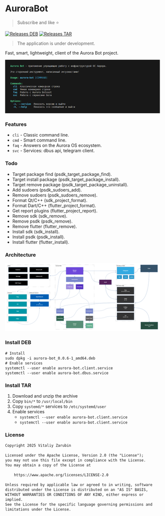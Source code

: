 # AuroraBot

> Subscribe and like ⭐

[![Releases DEB](https://img.shields.io/badge/dynamic/json?url=https://api.github.com/repos/keygenqt/aurora-bot/releases/latest&query=assets[0][download_count]&label=Releases%20DEB&color=BE8731&logo=github&prefix=0.0.6%20(&suffix=))](https://github.com/keygenqt/aurora-bot/releases)
[![Releases TAR](https://img.shields.io/badge/dynamic/json?url=https://api.github.com/repos/keygenqt/aurora-bot/releases/latest&query=assets[1][download_count]&label=Releases%20TAR&color=040404&logo=github&prefix=0.0.6%20(&suffix=))](https://github.com/keygenqt/aurora-bot/releases)

> The application is under development.

Fast, smart, lightweight, client of the Aurora Bot project.

![preview](data/preview.png)

### Features

- `cli` - Classic command line.
- `cmd` - Smart command line.
- `faq` - Answers on the Aurora OS ecosystem.
- `svc` - Services: dbus api, telegram client.

### Todo

- Target package find (psdk_target_package_find).
- Target install package (psdk_target_package_install).
- Target remove package (psdk_target_package_uninstall).
- Add sudoers (psdk_sudoers_add).
- Remove sudoers (psdk_sudoers_remove).
- Format Qt/C++ (sdk_project_format).
- Format Dart/C++ (flutter_project_format).
- Get report plugins (flutter_project_report).
- Remove sdk (sdk_remove).
- Remove psdk (psdk_remove).
- Remove flutter (flutter_remove).
- Install sdk (sdk_install).
- Install psdk (psdk_install).
- Install flutter (flutter_install).

### Architecture

![preview](data/preview2.png)

### Install DEB

```shell
# Install
sudo dpkg -i aurora-bot_0.0.6-1_amd64.deb
# Enable services
systemctl --user enable aurora-bot.client.service
systemctl --user enable aurora-bot.dbus.service
```

### Install TAR

1. Download and unzip the archive
2. Copy `bin/*` to `/usr/local/bin`
3. Copy `systemd/*` services to `/etc/systemd/user`
4. Enable services
   - `systemctl --user enable aurora-bot.client.service`
   - `systemctl --user enable aurora-bot.client.service`

### License

```
Copyright 2025 Vitaliy Zarubin

Licensed under the Apache License, Version 2.0 (the "License");
you may not use this file except in compliance with the License.
You may obtain a copy of the License at

    https://www.apache.org/licenses/LICENSE-2.0

Unless required by applicable law or agreed to in writing, software
distributed under the License is distributed on an "AS IS" BASIS,
WITHOUT WARRANTIES OR CONDITIONS OF ANY KIND, either express or implied.
See the License for the specific language governing permissions and
limitations under the License.
```
